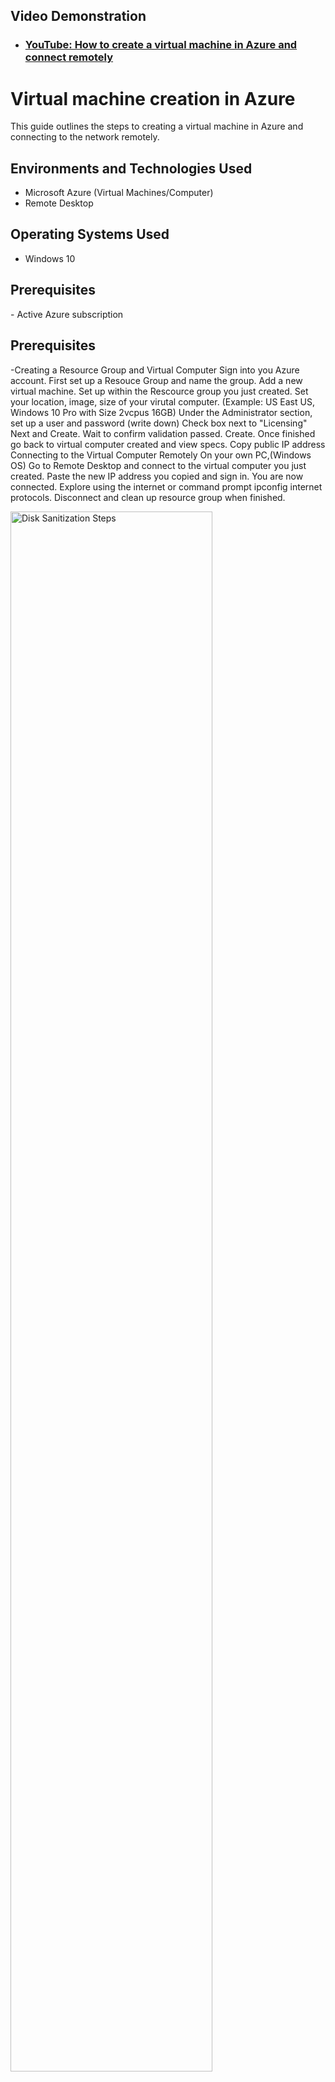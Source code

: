 <h2>Video Demonstration</h2>

- ### [YouTube: How to create a virtual machine in Azure and connect remotely](https://www.youtube.com)

<h1>Virtual machine creation in Azure</h1>
This guide outlines the steps to creating a virtual machine in Azure and connecting to the network remotely.<br />

<h2>Environments and Technologies Used</h2>

- Microsoft Azure (Virtual Machines/Computer)
- Remote Desktop

<h2>Operating Systems Used </h2>

- Windows 10</b> 

<h2>Prerequisites</h2>
- Active Azure subscription

<h2>Prerequisites</h2>

-Creating a Resource Group and Virtual Computer
Sign into you Azure account. First set up a Resouce Group and name the group. 
Add a new virtual machine. Set up within the Rescource group you just created. 
Set your location, image, size of your virutal computer. (Example: US East US, Windows 10 Pro with Size 2vcpus 16GB)
Under the Administrator section, set up a user and password (write down) 
Check box next to "Licensing"
Next and Create. 
Wait to confirm validation passed. Create.
Once finished go back to virtual computer created and view specs. Copy public IP address
Connecting to the Virtual Computer Remotely
On your own PC,(Windows OS) Go to Remote Desktop and connect to the virtual computer you just created.
Paste the new IP address you copied and sign in.
You are now connected. Explore using the internet or command prompt ipconfig internet protocols.
Disconnect and clean up resource group when finished.
<p>
<img src="https://i.imgur.com/vgeh6rO.png" height="80%" width="80%" alt="Disk Sanitization Steps"/>
</p>
<p>
Ticket details are entered and submitted. 
</p>
<br />
<img src="https://i.imgur.com/lvpTnpa.png" height="80%" width="80%" alt="Disk Sanitization Steps"/>
</p>
Ticket created successfully.
